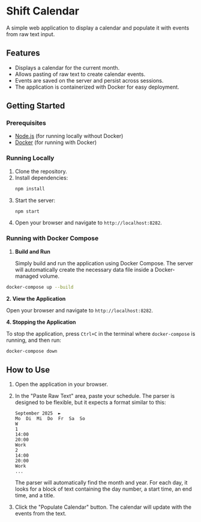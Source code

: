 # Shift Calendar

A simple web application to display a calendar and populate it with events from raw text input.

## Features

-   Displays a calendar for the current month.
-   Allows pasting of raw text to create calendar events.
-   Events are saved on the server and persist across sessions.
-   The application is containerized with Docker for easy deployment.

## Getting Started

### Prerequisites

-   [Node.js](https://nodejs.org/) (for running locally without Docker)
-   [Docker](https://www.docker.com/) (for running with Docker)

### Running Locally

1.  Clone the repository.
2.  Install dependencies:
    ```bash
    npm install
    ```
3.  Start the server:
    ```bash
    npm start
    ```
4.  Open your browser and navigate to `http://localhost:8282`.

### Running with Docker Compose

1.  **Build and Run**

    Simply build and run the application using Docker Compose. The server will automatically create the necessary data file inside a Docker-managed volume.
```bash
docker-compose up --build
```

**2. View the Application**

Open your browser and navigate to `http://localhost:8282`.

**4. Stopping the Application**

To stop the application, press `Ctrl+C` in the terminal where `docker-compose` is running, and then run:
```bash
docker-compose down
```

## How to Use

1.  Open the application in your browser.
2.  In the "Paste Raw Text" area, paste your schedule. The parser is designed to be flexible, but it expects a format similar to this:

    ```
	September 2025	►
    Mo	Di	Mi	Do	Fr	Sa	So
    W
    1
    14:00
    20:00
    Work
    2
    14:00
    20:00
    Work
    ...
    ```
    The parser will automatically find the month and year. For each day, it looks for a block of text containing the day number, a start time, an end time, and a title.

3.  Click the "Populate Calendar" button. The calendar will update with the events from the text.